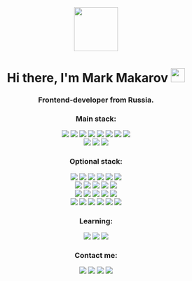 <div id="wrapper" align="center">
<img src="https://media.tenor.com/09uldTF_OnIAAAAd/squirrel-dancing-squirrel.gif" width="100"/>

<div id="Header"> 
<h1 >Hi there, I'm Mark Makarov 
<img src="https://github.com/blackcater/blackcater/raw/main/images/Hi.gif" height="32"/></h1>
<h3 >Frontend-developer from Russia.</h3>
</div>

<h3 align="center">Main stack:</h3>
<div id="badges">
<img src="https://img.shields.io/badge/JavaScript-white?style=for-the-badge&logo=JavaScript&logoColor=yellow"/>
<img src="https://img.shields.io/badge/React-white?style=for-the-badge&logo=React&logoColor=blue"/>
<img src="https://img.shields.io/badge/TypeScript-white?style=for-the-badge&logo=TypeScript&logoColor=blue"/>
<img src="https://img.shields.io/badge/Redux-white?style=for-the-badge&logo=Redux&logoColor=purple"/>
<img src="https://img.shields.io/badge/React Router?style=for-the-badge&logo=React Router&logoColor=#CA4245"/>
<img src="https://img.shields.io/badge/MUI-white?style=for-the-badge&logo=MUI&logoColor=007FFF"/>
<img src="https://img.shields.io/badge/Yarn-white?style=for-the-badge&logo=Yarn&logoColor=2C8EBB"/>
<img src="https://img.shields.io/badge/Vite-white?style=for-the-badge&logo=Vite&logoColor=646CFF"/></br>
<img src="https://img.shields.io/badge/Git-white?style=for-the-badge&logo=Git&logoColor=F05032"/>
<img src="https://img.shields.io/badge/GitHub-white?style=for-the-badge&logo=GitHub&logoColor=181717"/>
<img src="https://img.shields.io/badge/WebStorm-white?style=for-the-badge&logo=WebStorm&logoColor=000000"/>
</div>

<h3 align="center">Optional stack:</h3>
<div id="badges">
<img src="https://img.shields.io/badge/PWA-white?style=for-the-badge&logo=PWA&logoColor=blue"/>
<img src="https://img.shields.io/badge/Xcode-white?style=for-the-badge&logo=Xcode&logoColor=147EFB"/>
<img src="https://img.shields.io/badge/npm-white?style=for-the-badge&logo=npm&logoColor=CB3837"/>
<img src="https://img.shields.io/badge/Create React App-white?style=for-the-badge&logo=Create React App&logoColor=#9D3AC"/>
<img src="https://img.shields.io/badge/Postman-white?style=for-the-badge&logo=Postman&logoColor=FF6C37"/>
<img src="https://img.shields.io/badge/Firebase-white?style=for-the-badge&logo=Firebase&logoColor=#FFCA28"/></br>
<img src="https://img.shields.io/badge/Android Studio-white?style=for-the-badge&logo=Android Studio&logoColor=3DDC84"/>
<img src="https://img.shields.io/badge/Apache Cordova-white?style=for-the-badge&logo=Apache Cordova&logoColor=412991"/>
<img src="https://img.shields.io/badge/Electron-white?style=for-the-badge&logo=Electron&logoColor=47848F"/>
<img src="https://img.shields.io/badge/Visual Studio Code-white?style=for-the-badge&logo=Visual Studio Code&logoColor=blue"/>
<img src="https://img.shields.io/badge/Redux Saga-white?style=for-the-badge&logo=Redux-Saga&logoColor=purple"/></br>
<img src="https://img.shields.io/badge/Sass-white?style=for-the-badge&logo=Sass&logoColor=CC6699"/>
<img src="https://img.shields.io/badge/Less-white?style=for-the-badge&logo=Less&logoColor=1D365D"/>
<img src="https://img.shields.io/badge/MobX-white?style=for-the-badge&logo=MobX&logoColor=FF9955"/>
<img src="https://img.shields.io/badge/Next.js-white?style=for-the-badge&logo=Next.js&logoColor=000000"/>
<img src="https://img.shields.io/badge/Heroku-white?style=for-the-badge&logo=Heroku&logoColor=430098"/></br>
<img src="https://img.shields.io/badge/Bootstrap-white?style=for-the-badge&logo=Bootstrap&logoColor=7952B3"/>
<img src="https://img.shields.io/badge/GitHub Pages-white?style=for-the-badge&logo=GitHub Pages&logoColor=222222"/>
<img src="https://img.shields.io/badge/FileZilla-white?style=for-the-badge&logo=FileZilla&logoColor=BF0000"/>
<img src="https://img.shields.io/badge/GNU Bash-white?style=for-the-badge&logo=GNU Bash-white&logoColor=4EAA25"/>
<img src="https://img.shields.io/badge/styled-components-white?style=for-the-badge&logo=styled-components&logoColor=DB7093"/>
<img src="https://img.shields.io/badge/Webpack-white?style=for-the-badge&logo=Webpack&logoColor=#DD6F9"/>
</div>

<h3 align="center">Learning:</h3>
<div id="badges">
<img src="https://img.shields.io/badge/OpenAI-white?style=for-the-badge&logo=OpenAI&logoColor=412991"/>
<img src="https://img.shields.io/badge/MDN Web Docs-white?style=for-the-badge&logo=MDN Web Docs&logoColor=000000"/>
<img src="https://img.shields.io/badge/Stack Overflow-white?style=for-the-badge&logo=Stack Overflow&logoColor=F58025"/>
</div>

<h3 align="center">Сontact me:</h3>
<div id="badges">
<a href="https://t.me/MarkMakarov">
<img src="https://img.shields.io/badge/Telegram-26A5E4?style=for-the-badge&logo=Telegram&logoColor=white"/></a>
<a href="https://vk.com/esmakarov">
<img src="https://img.shields.io/badge/VK-0077FF?style=for-the-badge&logo=VK&logoColor=white"/></a>
<a href="https://wa.me/79267095347">
<img src="https://img.shields.io/badge/WhatsApp-green?style=for-the-badge&logo=WhatsApp&logoColor=white"/></a>
<a href="https://github.com/Mark-Makarov">
<img src="https://img.shields.io/badge/Github-black?style=for-the-badge&logo=Github&logoColor=white"/></a>
</div>
</div>
